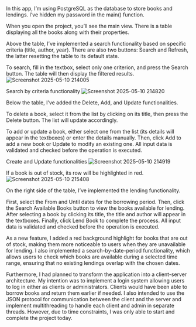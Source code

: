 
In this app, I’m using PostgreSQL as the database to store books and lendings. I’ve hidden my password in the main() function. 

When you open the project, you’ll see the main view.
There is a table displaying all the books along with their properties.

Above the table, I’ve implemented a search functionality based on specific criteria (title, author, year). 
There are also two buttons: Search and Refresh, the latter resetting the table to its default state.

To search, fill in the textbox, select only one criterion, and press the Search button. The table will then display the filtered results.
![Screenshot 2025-05-10 214005](https://github.com/user-attachments/assets/c20ffe99-f971-442d-9b86-7d3b8a19a44c)

Search by criteria functionality
![Screenshot 2025-05-10 214820](https://github.com/user-attachments/assets/7c9ef796-f1c0-4555-9b56-0f50037dcd1a)

Below the table, I’ve added the Delete, Add, and Update functionalities.

To delete a book, select it from the list by clicking on its title, then press the Delete button. The list will update accordingly.

To add or update a book, either select one from the list (its details will appear in the textboxes) or enter the details manually.
Then, click Add to add a new book or Update to modify an existing one.
All input data is validated and checked before the operation is executed.

Create and Update functionalities
![Screenshot 2025-05-10 214919](https://github.com/user-attachments/assets/9b4b9049-bd48-4066-91bc-b165aa0fb6c8)


If a book is out of stock, its row will be highlighted in red.
![Screenshot 2025-05-10 215408](https://github.com/user-attachments/assets/4460ea53-b68a-4d49-88cd-5704c8571abc)

On the right side of the table, I’ve implemented the lending functionality.

First, select the From and Until dates for the borrowing period.
Then, click the Search Available Books button to view the books available for lending.
After selecting a book by clicking its title, the title and author will appear in the textboxes. Finally, click Lend Book to complete the process.
All input data is validated and checked before the operation is executed.


As a new feature, I added a red background highlight for books that are out of stock, making them more noticeable to users when they are unavailable for lending. I also implemented a search-by-date-period functionality, which allows users to check which books are available during a selected time range, ensuring that no existing lendings overlap with the chosen dates.

Furthermore, I had planned to transform the application into a client-server architecture. My intention was to implement a login system allowing users to log in either as clients or administrators. Clients would have been able to borrow books and return them earlier if needed. I also intended to use the JSON protocol for communication between the client and the server and implement multithreading to handle each client and admin in separate threads. However, due to time constraints, I was only able to start and complete the project today.
